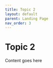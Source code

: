 ```yaml
---
title: Topic 2
layout: default
parent: Landing Page
nav_order: 3
---
```


# Topic 2

Content goes here